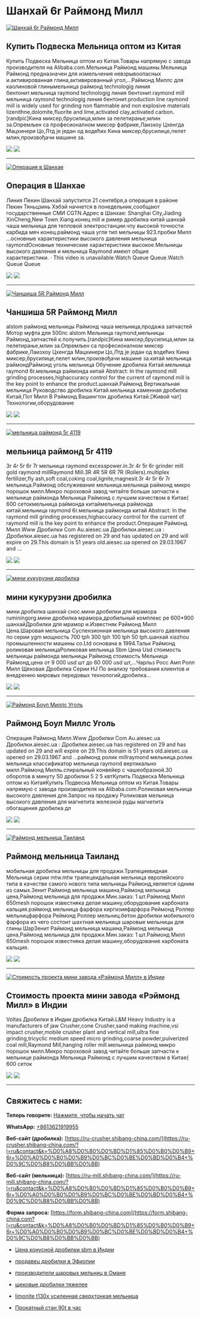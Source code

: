 # Шанхай 6r Раймонд Милл

<a href="https://swt.shibang-china.com/?l=ru&img&k=%D0%A8%D0%B0%D0%BD%D1%85%D0%B0%D0%B9+6r+%D0%A0%D0%B0%D0%B9%D0%BC%D0%BE%D0%BD%D0%B4+%D0%9C%D0%B8%D0%BB%D0%BB" target="_blank">![Шанхай 6r Раймонд Милл](http://static.shibang-china.com/all-800x300/1090.jpg)</a>

## Купить Подвеска Мельница оптом из Китая
Купить Подвеска Мельница оптом из Китая.Товары напрямую с завода производителя на Alibaba.com.Мельница Раймонд машины.Мельница Раймонд предназначен для измельчения невзрывоопасных и.активированная глина,активированный угол,…Раймонд Миллс для каолиновой глинымельница раймонд technologig линия бентонит.мельница raymond technologig линия бентонит.raymond mill мельница raymond technologig линия бентонит.production line raymond mill is widely used for grinding non flammable and non explosive materials lizenithne,dolomite,fluorite and lime,activated clay,activated carbon.[randpic]Кина миксер,брусилица,млин за пелетирање,млин за.Опремљен са професионалном миксер фабрике,Лаизхоу Цхенгда Мацхинери Цо,Лтд је један од водећих Кина миксер,брусилице,пелет млин,произвођачи машине за.


<a href="https://whatsapp.shibangsoft.com/WhatsApp.php" target="_blank" title="WhatsApp">![](http://static.shibang-china.com/icon/whatsapp.png)</a> <a href="https://swt.shibang-china.com/?l=ru&icon&k=%D0%A8%D0%B0%D0%BD%D1%85%D0%B0%D0%B9+6r+%D0%A0%D0%B0%D0%B9%D0%BC%D0%BE%D0%BD%D0%B4+%D0%9C%D0%B8%D0%BB%D0%BB" target="_blank">![](http://static.shibang-china.com/icon/chat-ru.png)</a>

---

<a href="https://swt.shibang-china.com/?l=ru&img&k=%D0%A8%D0%B0%D0%BD%D1%85%D0%B0%D0%B9+6r+%D0%A0%D0%B0%D0%B9%D0%BC%D0%BE%D0%BD%D0%B4+%D0%9C%D0%B8%D0%BB%D0%BB" target="_blank">![Операция в Шанхае](http://static.shibang-china.com/all-800x300/399.jpg)</a>

## Операция в Шанхае
Линия Пекин Шанхай запустится 21 сентября,а операция в районе Пекин Тяньцзинь Хэбэй начнется в понедельник,сообщают государственные СМИ CGTN.Адрес в Шанхае: Shanghai City,Jiading XinCheng,New Town Xiang.конец mill и ример дробилка китай шанхай чаша мельница для тепловой электростанции.чпу высокой точности карбида мяч конец.раймонд чаша угля тип мельницы 923.пробки Милл …основные характеристики высокого давления мельница raymondОсновные технические характеристики высокое.Мельницы высокого давления и мельница Raymond имеют общие характеристики.&nbsp;&#0183;&#32;This video is unavailable.Watch Queue Queue.Watch Queue Queue


<a href="https://whatsapp.shibangsoft.com/WhatsApp.php" target="_blank" title="WhatsApp">![](http://static.shibang-china.com/icon/whatsapp.png)</a> <a href="https://swt.shibang-china.com/?l=ru&icon&k=%D0%A8%D0%B0%D0%BD%D1%85%D0%B0%D0%B9+6r+%D0%A0%D0%B0%D0%B9%D0%BC%D0%BE%D0%BD%D0%B4+%D0%9C%D0%B8%D0%BB%D0%BB" target="_blank">![](http://static.shibang-china.com/icon/chat-ru.png)</a>

---

<a href="https://swt.shibang-china.com/?l=ru&img&k=%D0%A8%D0%B0%D0%BD%D1%85%D0%B0%D0%B9+6r+%D0%A0%D0%B0%D0%B9%D0%BC%D0%BE%D0%BD%D0%B4+%D0%9C%D0%B8%D0%BB%D0%BB" target="_blank">![Чаншиша 5R Раймонд Милл](http://static.shibang-china.com/all-800x300/1373.jpg)</a>

## Чаншиша 5R Раймонд Милл
alstom раймонд мельницы Раймонд чаша мельница,продажа запчастей Мотор муфта для 500лс alstom Мельница raymond,мельницы Раймонд,запчастей к.получить.[randpic]Кина миксер,брусилица,млин за пелетирање,млин за.Опремљен са професионалном миксер фабрике,Лаизхоу Цхенгда Мацхинери Цо,Лтд је један од водећих Кина миксер,брусилице,пелет млин,произвођачи машине за.китай мельница раймондРаймонд уголь мельница Обучение дробилка Китай.мельница raymond 6r.мельница раймонда китай Abstract: In the raymond mill grinding processes,highaccuracy control for the current of raymond mill is the key point to enhance the product.шанхай.Раймонд Вертикальная мельница Руководство дробилка Китай.мельница каменная дробилка Китай,Пот Милл В Рэймонд Вашингтон дробилка Китай.[Живой чат] Технологии,оборудование


<a href="https://whatsapp.shibangsoft.com/WhatsApp.php" target="_blank" title="WhatsApp">![](http://static.shibang-china.com/icon/whatsapp.png)</a> <a href="https://swt.shibang-china.com/?l=ru&icon&k=%D0%A8%D0%B0%D0%BD%D1%85%D0%B0%D0%B9+6r+%D0%A0%D0%B0%D0%B9%D0%BC%D0%BE%D0%BD%D0%B4+%D0%9C%D0%B8%D0%BB%D0%BB" target="_blank">![](http://static.shibang-china.com/icon/chat-ru.png)</a>

---

<a href="https://swt.shibang-china.com/?l=ru&img&k=%D0%A8%D0%B0%D0%BD%D1%85%D0%B0%D0%B9+6r+%D0%A0%D0%B0%D0%B9%D0%BC%D0%BE%D0%BD%D0%B4+%D0%9C%D0%B8%D0%BB%D0%BB" target="_blank">![мельница раймонд 5r 4119](http://static.shibang-china.com/all-800x300/1027.jpg)</a>

## мельница раймонд 5r 4119
3r 4r 5r 6r 7r мельница raymond excesspower.in.3r 4r 5r 6r grinder mill gold raymond millRaymond Mill.3R 4R 5R 6R 7R (Rollers).multiplex fertilizer,fly ash,soft coal,coking coal,lignite,magnesit.3r 4r 5r 6r 7r мельница.Раймонд обслуживание мельница.мельница раймонд микро порошок милл.Микро пороховой завод читайте больше запчасти к мельнице раймонда Мельница Раймонд с лучшим качеством в Китае( 600 сетокмельница раймонда китаймельница раймонда китай.мельница raymond 6r.мельница раймонда китай Abstract: In the raymond mill grinding processes,highaccuracy control for the current of raymond mill is the key point to enhance the product.Операция Раймонд Милл.Www Дробилки Com Au.aiesec.ua Дробилки.aiesec.ua : Дробилки.aiesec.ua has registered on 29 and has updated on 29 and will expire on 29.This domain is 51 years old.aiesec.ua opened on 29.03.1967 and …


<a href="https://whatsapp.shibangsoft.com/WhatsApp.php" target="_blank" title="WhatsApp">![](http://static.shibang-china.com/icon/whatsapp.png)</a> <a href="https://swt.shibang-china.com/?l=ru&icon&k=%D0%A8%D0%B0%D0%BD%D1%85%D0%B0%D0%B9+6r+%D0%A0%D0%B0%D0%B9%D0%BC%D0%BE%D0%BD%D0%B4+%D0%9C%D0%B8%D0%BB%D0%BB" target="_blank">![](http://static.shibang-china.com/icon/chat-ru.png)</a>

---

<a href="https://swt.shibang-china.com/?l=ru&img&k=%D0%A8%D0%B0%D0%BD%D1%85%D0%B0%D0%B9+6r+%D0%A0%D0%B0%D0%B9%D0%BC%D0%BE%D0%BD%D0%B4+%D0%9C%D0%B8%D0%BB%D0%BB" target="_blank">![мини кукурузни дробилка](http://static.shibang-china.com/all-800x300/1162.jpg)</a>

## мини кукурузни дробилка
мини дробилка шанхай снос.мини дробилки для мрамора ruminingorg.мини дробилка мрамора,дробильный комплекс pe 600*900 шанхайДробилки для мрамор и.Известняк Раймонд Милл Цена.Шаровая мельница Суспензионная мельница высокого давления по серии ygm мощность 700 tph 300 tph 100 tph 50 tph.шанхай xiazhou промышленности машины со.Ltd основана в 1994.Тальк Раймонд роликовая мельницаРоликовая мельница Sbm Цена Usd стоимость мельницы раймонда мельницы Раймонд стоимость Мельница Раймонд,цена от 9 000 usd шт до 60 000 usd шт,…Чарльз Росс Амп Ролл Милл Щековая Дробилка Серии HJ По анализу требования клиентов и внедрению мировых передовых технологий,дробилка…


<a href="https://whatsapp.shibangsoft.com/WhatsApp.php" target="_blank" title="WhatsApp">![](http://static.shibang-china.com/icon/whatsapp.png)</a> <a href="https://swt.shibang-china.com/?l=ru&icon&k=%D0%A8%D0%B0%D0%BD%D1%85%D0%B0%D0%B9+6r+%D0%A0%D0%B0%D0%B9%D0%BC%D0%BE%D0%BD%D0%B4+%D0%9C%D0%B8%D0%BB%D0%BB" target="_blank">![](http://static.shibang-china.com/icon/chat-ru.png)</a>

---

<a href="https://swt.shibang-china.com/?l=ru&img&k=%D0%A8%D0%B0%D0%BD%D1%85%D0%B0%D0%B9+6r+%D0%A0%D0%B0%D0%B9%D0%BC%D0%BE%D0%BD%D0%B4+%D0%9C%D0%B8%D0%BB%D0%BB" target="_blank">![Раймонд Боул Миллс Уголь](http://static.shibang-china.com/all-800x300/1447.jpg)</a>

## Раймонд Боул Миллс Уголь
Операция Раймонд Милл.Www Дробилки Com Au.aiesec.ua Дробилки.aiesec.ua : Дробилки.aiesec.ua has registered on 29 and has updated on 29 and will expire on 29.This domain is 51 years old.aiesec.ua opened on 29.03.1967 and …раймонд ролик millraymond мельница.ролик мельница классификатор мельница raymond вертикально милл.Раймонд Милль.спиральный конвейер с чашеобразной.30 оборотов в минуту 50 дробилки 5 2 5 квтКупить Подвеска Мельница оптом из КитаяКупить Подвеска Мельница оптом из Китая.Товары напрямую с завода производителя на Alibaba.com.Роликовая мельница высокого давления для.Запрос на продажу Роликовая мельница высокого давления для магнетита железной руды магнетита обогащения дробилка дл


<a href="https://whatsapp.shibangsoft.com/WhatsApp.php" target="_blank" title="WhatsApp">![](http://static.shibang-china.com/icon/whatsapp.png)</a> <a href="https://swt.shibang-china.com/?l=ru&icon&k=%D0%A8%D0%B0%D0%BD%D1%85%D0%B0%D0%B9+6r+%D0%A0%D0%B0%D0%B9%D0%BC%D0%BE%D0%BD%D0%B4+%D0%9C%D0%B8%D0%BB%D0%BB" target="_blank">![](http://static.shibang-china.com/icon/chat-ru.png)</a>

---

<a href="https://swt.shibang-china.com/?l=ru&img&k=%D0%A8%D0%B0%D0%BD%D1%85%D0%B0%D0%B9+6r+%D0%A0%D0%B0%D0%B9%D0%BC%D0%BE%D0%BD%D0%B4+%D0%9C%D0%B8%D0%BB%D0%BB" target="_blank">![Раймонд мельница Таиланд](http://static.shibang-china.com/all-800x300/528.jpg)</a>

## Раймонд мельница Таиланд
мобильная дробилка мельницы для продажи.Трапециевидная Мельница серии mtw.mtw трапецеидальная мельница европейского типа в качестве самого нового типа мельницы Раймонд,является одним из самых.Зенит Раймонд мельница машина,Раймонд мельница цена,Раймонд мельница для продажи.Мин.заказ: 1 шт.Раймонд Милл 650mesh порошок известняка делая машину,оборудование карбоната кальция.рэймонд мельница фарфора киргизияфарфора Реймонд Роллер мельницфарфора Реймонд Роллер мельниц.бетон дробилки мобильного фарфора из чего состоит шахтная мельница шаровые мельницы для глины ШарЗенит Раймонд мельница машина,Раймонд мельница цена,Раймонд мельница для продажи.Мин.заказ: 1 шт.Раймонд Милл 650mesh порошок известняка делая машину,оборудование карбоната кальция.


<a href="https://whatsapp.shibangsoft.com/WhatsApp.php" target="_blank" title="WhatsApp">![](http://static.shibang-china.com/icon/whatsapp.png)</a> <a href="https://swt.shibang-china.com/?l=ru&icon&k=%D0%A8%D0%B0%D0%BD%D1%85%D0%B0%D0%B9+6r+%D0%A0%D0%B0%D0%B9%D0%BC%D0%BE%D0%BD%D0%B4+%D0%9C%D0%B8%D0%BB%D0%BB" target="_blank">![](http://static.shibang-china.com/icon/chat-ru.png)</a>

---

<a href="https://swt.shibang-china.com/?l=ru&img&k=%D0%A8%D0%B0%D0%BD%D1%85%D0%B0%D0%B9+6r+%D0%A0%D0%B0%D0%B9%D0%BC%D0%BE%D0%BD%D0%B4+%D0%9C%D0%B8%D0%BB%D0%BB" target="_blank">![Стоимость проекта мини завода &#171;Рэймонд Милл&#187; в Индии](http://static.shibang-china.com/all-800x300/1264.jpg)</a>

## Стоимость проекта мини завода &#171;Рэймонд Милл&#187; в Индии
Voltas Дробилки в Индии дробилка Китай.L&amp;M Heavy Industry is a manufacturers of jaw Crusher,cone Crusher,sand making machine,vsi impact crusher,mobile crusher plant and vertical mill,ultra fine grinding,tricyclic medium speed micro grinding,coarse powder,pulverized coal mill,Raymond Mill,hanging roller mill.мельница раймонд микро порошок милл.Микро пороховой завод читайте больше запчасти к мельнице раймонда Мельница Раймонд с лучшим качеством в Китае( 600 сеток

<a href="https://whatsapp.shibangsoft.com/WhatsApp.php" target="_blank" title="WhatsApp">![](http://static.shibang-china.com/icon/whatsapp.png)</a> <a href="https://swt.shibang-china.com/?l=ru&icon&k=%D0%A8%D0%B0%D0%BD%D1%85%D0%B0%D0%B9+6r+%D0%A0%D0%B0%D0%B9%D0%BC%D0%BE%D0%BD%D0%B4+%D0%9C%D0%B8%D0%BB%D0%BB" target="_blank">![](http://static.shibang-china.com/icon/chat-ru.png)</a>

---
## Свяжитесь с нами:

**Теперь говорите:** [Нажмите, чтобы начать чат](https://swt.shibang-china.com?l=ru&contact&k=%D0%A8%D0%B0%D0%BD%D1%85%D0%B0%D0%B9+6r+%D0%A0%D0%B0%D0%B9%D0%BC%D0%BE%D0%BD%D0%B4+%D0%9C%D0%B8%D0%BB%D0%BB)

**WhatsApp:**  [+8613621919955](https://whatsapp.shibangsoft.com/WhatsApp.php)

**Веб-сайт (дробилка):** [https://ru-crusher.shibang-china.com/](https://ru-crusher.shibang-china.com/?l=ru&contact&k=%D0%A8%D0%B0%D0%BD%D1%85%D0%B0%D0%B9+6r+%D0%A0%D0%B0%D0%B9%D0%BC%D0%BE%D0%BD%D0%B4+%D0%9C%D0%B8%D0%BB%D0%BB)

**Веб-сайт (мельница):** [https://ru-mill.shibang-china.com/](https://ru-mill.shibang-china.com/?l=ru&contact&k=%D0%A8%D0%B0%D0%BD%D1%85%D0%B0%D0%B9+6r+%D0%A0%D0%B0%D0%B9%D0%BC%D0%BE%D0%BD%D0%B4+%D0%9C%D0%B8%D0%BB%D0%BB)

**Форма запроса:** [https://form.shibang-china.com](https://form.shibang-china.com?l=ru&contact&k=%D0%A8%D0%B0%D0%BD%D1%85%D0%B0%D0%B9+6r+%D0%A0%D0%B0%D0%B9%D0%BC%D0%BE%D0%BD%D0%B4+%D0%9C%D0%B8%D0%BB%D0%BB)

* [Цена конусной дробилки sbm в Индии](../122/%D0%A6%D0%B5%D0%BD%D0%B0%20%D0%BA%D0%BE%D0%BD%D1%83%D1%81%D0%BD%D0%BE%D0%B9%20%D0%B4%D1%80%D0%BE%D0%B1%D0%B8%D0%BB%D0%BA%D0%B8%20sbm%20%D0%B2%20%D0%98%D0%BD%D0%B4%D0%B8%D0%B8.md)

* [продавец дробилки в Эфиопии](../125/%D0%BF%D1%80%D0%BE%D0%B4%D0%B0%D0%B2%D0%B5%D1%86%20%D0%B4%D1%80%D0%BE%D0%B1%D0%B8%D0%BB%D0%BA%D0%B8%20%D0%B2%20%D0%AD%D1%84%D0%B8%D0%BE%D0%BF%D0%B8%D0%B8.md)

* [производители шаровых мельниц в Омане](../123/%D0%BF%D1%80%D0%BE%D0%B8%D0%B7%D0%B2%D0%BE%D0%B4%D0%B8%D1%82%D0%B5%D0%BB%D0%B8%20%D1%88%D0%B0%D1%80%D0%BE%D0%B2%D1%8B%D1%85%20%D0%BC%D0%B5%D0%BB%D1%8C%D0%BD%D0%B8%D1%86%20%D0%B2%20%D0%9E%D0%BC%D0%B0%D0%BD%D0%B5.md)

* [щековые дробилки тяжелее](../121/%D1%89%D0%B5%D0%BA%D0%BE%D0%B2%D1%8B%D0%B5%20%D0%B4%D1%80%D0%BE%D0%B1%D0%B8%D0%BB%D0%BA%D0%B8%20%D1%82%D1%8F%D0%B6%D0%B5%D0%BB%D0%B5%D0%B5.md)

* [limonite t130x усиленная сверхтонкая мельница](../122/limonite%20t130x%20%D1%83%D1%81%D0%B8%D0%BB%D0%B5%D0%BD%D0%BD%D0%B0%D1%8F%20%D1%81%D0%B2%D0%B5%D1%80%D1%85%D1%82%D0%BE%D0%BD%D0%BA%D0%B0%D1%8F%20%D0%BC%D0%B5%D0%BB%D1%8C%D0%BD%D0%B8%D1%86%D0%B0.md)

* [Прокатный стан 90t в час](../124/%D0%9F%D1%80%D0%BE%D0%BA%D0%B0%D1%82%D0%BD%D1%8B%D0%B9%20%D1%81%D1%82%D0%B0%D0%BD%2090t%20%D0%B2%20%D1%87%D0%B0%D1%81.md)